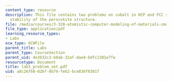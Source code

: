 ```yaml
---
content_type: resource
description: This file contains two problems on cobalt in HCP and FCC structures and
  stability of the perovskite structure.
file: /media/courses/3-320-atomistic-computer-modeling-of-materials-sma-5107-spring-2005/a8c26f6002bf0b79fe62bce836f0301f_lab3_problem_set.pdf
file_type: application/pdf
learning_resource_types:
- Labs
ocw_type: OCWFile
parent_title: Labs
parent_type: CourseSection
parent_uid: 4e3b32c3-b8ab-32af-dae9-bdfc1301e7fe
resourcetype: Document
title: lab3_problem_set.pdf
uid: a8c26f60-02bf-0b79-fe62-bce836f0301f
---
```


